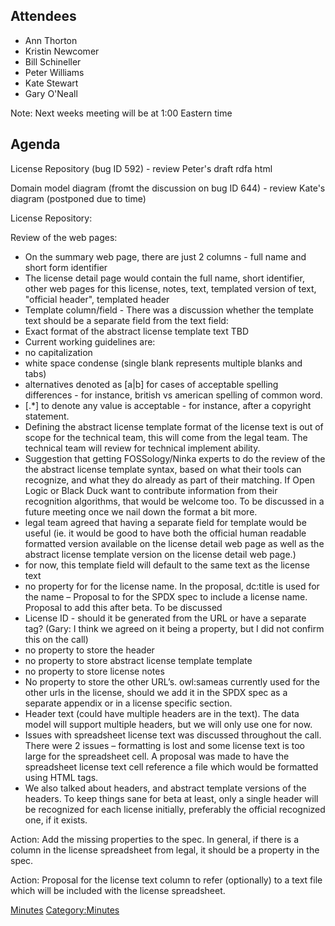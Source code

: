 ## Attendees

  - Ann Thorton
  - Kristin Newcomer
  - Bill Schineller
  - Peter Williams
  - Kate Stewart
  - Gary O'Neall

Note: Next weeks meeting will be at 1:00 Eastern time

## Agenda

License Repository (bug ID 592) - review Peter's draft rdfa html

Domain model diagram (fromt the discussion on bug ID 644) - review
Kate's diagram (postponed due to time)

License Repository:

Review of the web pages:

  - On the summary web page, there are just 2 columns - full name and
    short form identifier
  - The license detail page would contain the full name, short
    identifier, other web pages for this license, notes, text, templated
    version of text, "official header", templated header
  - Template column/field - There was a discussion whether the template
    text should be a separate field from the text field:
  - Exact format of the abstract license template text TBD
  - Current working guidelines are:
  - no capitalization
  - white space condense (single blank represents multiple blanks and
    tabs)
  - alternatives denoted as \[a|b\] for cases of acceptable spelling
    differences - for instance, british vs american spelling of common
    word.
  - \[.\*\] to denote any value is acceptable - for instance, after a
    copyright statement.
  - Defining the abstract license template format of the license text is
    out of scope for the technical team, this will come from the legal
    team. The technical team will review for technical implement
    ability.
  - Suggestion that getting FOSSology/Ninka experts to do the review of
    the the abstract license template syntax, based on what their tools
    can recognize, and what they do already as part of their matching.
    If Open Logic or Black Duck want to contribute information from
    their recognition algorithms, that would be welcome too. To be
    discussed in a future meeting once we nail down the format a bit
    more.
  - legal team agreed that having a separate field for template would be
    useful (ie. it would be good to have both the official human
    readable formatted version available on the license detail web page
    as well as the abstract license template version on the license
    detail web page.)
  - for now, this template field will default to the same text as the
    license text
  - no property for for the license name. In the proposal, dc:title is
    used for the name – Proposal to for the SPDX spec to include a
    license name. Proposal to add this after beta. To be discussed
  - License ID - should it be generated from the URL or have a separate
    tag? (Gary: I think we agreed on it being a property, but I did not
    confirm this on the call)
  - no property to store the header
  - no property to store abstract license template template
  - no property to store license notes
  - No property to store the other URL’s. owl:sameas currently used for
    the other urls in the license, should we add it in the SPDX spec as
    a separate appendix or in a license specific section.
  - Header text (could have multiple headers are in the text). The data
    model will support multiple headers, but we will only use one for
    now.
  - Issues with spreadsheet license text was discussed throughout the
    call. There were 2 issues – formatting is lost and some license text
    is too large for the spreadsheet cell. A proposal was made to have
    the spreadsheet license text cell reference a file which would be
    formatted using HTML tags.
  - We also talked about headers, and abstract template versions of the
    headers. To keep things sane for beta at least, only a single header
    will be recognized for each license initially, preferably the
    official recognized one, if it exists.

Action: Add the missing properties to the spec. In general, if there is
a column in the license spreadsheet from legal, it should be a property
in the spec.

Action: Proposal for the license text column to refer (optionally) to a
text file which will be included with the license spreadsheet.

[Minutes](Category:Technical "wikilink")
[Category:Minutes](Category:Minutes "wikilink")
